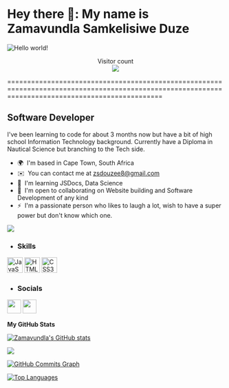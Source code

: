 # Hey there 👋: My name is Zamavundla Samkelisiwe Duze

<img src="https://raw.githubusercontent.com/sagar-viradiya/sagar-viradiya/master/resources/banner.png" alt="Hello world!">

<p align="center"> 
  Visitor count<br>
  <img src="https://profile-counter.glitch.me/Zamavundla/count.svg" />
</p>
===================================================================================================================================================

Software Developer
------------------

I've been learning to code for about 3 months now but have a bit of high school Information Technology background. Currently have a Diploma in Nautical Science but branching to the Tech side.

*   🌍  I'm based in Cape Town, South Africa
*   ✉️  You can contact me at [zsdouzee8@gmail.com](mailto:zsdouzee8@gmail.com)
*   🧠  I'm learning JSDocs, Data Science
*   🤝  I'm open to collaborating on Website building and Software Development of any kind
*   ⚡  I'm a passionate person who likes to laugh a lot, wish to have a super power but don't know which one.

<a href="https://www.github.com/Zamavundla" target="_blank" rel="noreferrer"><img
                  src="https://img.shields.io/github/followers/Zamavundla?logo=github&style=for-the-badge&color=facc15&labelColor=1c1917" /></a>
                 
   * ### Skills 
<p align="left">
<a href="https://developer.mozilla.org/en-US/docs/Web/JavaScript" target="_blank" rel="noreferrer"><img src="https://raw.githubusercontent.com/danielcranney/readme-generator/main/public/icons/skills/javascript-colored.svg" width="36" height="36" alt="JavaScript" /></a>
<a href="https://developer.mozilla.org/en-US/docs/Glossary/HTML5" target="_blank" rel="noreferrer"><img src="https://raw.githubusercontent.com/danielcranney/readme-generator/main/public/icons/skills/html5-colored.svg" width="36" height="36" alt="HTML5" /></a>
<a href="https://www.w3.org/TR/CSS/#css" target="_blank" rel="noreferrer"><img src="https://raw.githubusercontent.com/danielcranney/readme-generator/main/public/icons/skills/css3-colored.svg" width="36" height="36" alt="CSS3" /></a>
</p>
                    
   
 * ### Socials
             
                  
   <p align="left">
                          
<a href="https://www.github.com/Zamavundla" target="_blank" rel="noreferrer"><img src="https://raw.githubusercontent.com/danielcranney/readme-generator/main/public/icons/socials/github.svg" width="32" height="32" /></a>
<a href="https://www.linkedin.com/public-profile/settings?lipi=urn%3Ali%3Apage%3Ad_flagship3_profile_self_edit_contact-info%3BasVGfHv6SjudqzNEQVp4gw%3D%3D" target="_blank" rel="noreferrer"><img src="https://raw.githubusercontent.com/danielcranney/readme-generator/main/public/icons/socials/linkedin.svg" width="32" height="32" /></a></p><b>My GitHub Stats</b>
 

<a href="http://www.github.com/Zamavundla"><img src="https://github-readme-stats.vercel.app/api?username=Zamavundla&show_icons=true&hide=&count_private=true&title_color=ef4444&text_color=ffffff&icon_color=facc15&bg_color=1c1917&hide_border=true&show_icons=true" alt="Zamavundla's GitHub stats" /></a>

<a href="http://www.github.com/Zamavundla"><img src="https://github-readme-streak-stats.herokuapp.com/?user=Zamavundla&stroke=ffffff&background=1c1917&ring=ef4444&fire=ef4444&currStreakNum=ffffff&currStreakLabel=ef4444&sideNums=ffffff&sideLabels=ffffff&dates=ffffff&hide_border=true" /></a>

<a href="http://www.github.com/Zamavundla"><img src="https://github-readme-activity-graph.cyclic.app/graph?username=Zamavundla&bg_color=1c1917&color=ffffff&line=facc15&point=ffffff&area_color=1c1917&area=true&hide_border=true&custom_title=GitHub%20Commits%20Graph" alt="GitHub Commits Graph" /></a>

<a href="https://github.com/Zamavundla" align="left"><img src="https://github-readme-stats.vercel.app/api/top-langs/?username=Zamavundla&langs_count=10&title_color=ef4444&text_color=ffffff&icon_color=facc15&bg_color=1c1917&hide_border=true&locale=en&custom_title=Top%20%Languages" alt="Top Languages" /></a>
